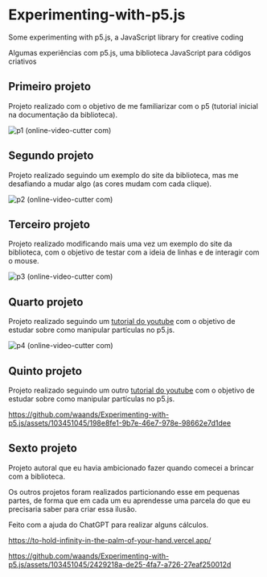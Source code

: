 # Experimenting-with-p5.js
Some experimenting with p5.js, a JavaScript library for creative coding

Algumas experiências com p5.js, uma biblioteca JavaScript para códigos criativos

## Primeiro projeto
Projeto realizado com o objetivo de me familiarizar com o p5 (tutorial inicial na documentação da biblioteca).

![p1 (online-video-cutter com)](https://github.com/waands/Experimenting-with-p5.js/assets/103451045/8d001385-9adb-463c-be62-558fcffd3dec)

## Segundo projeto
Projeto realizado seguindo um exemplo do site da biblioteca, mas me desafiando a mudar algo (as cores mudam com cada clique).

![p2 (online-video-cutter com)](https://github.com/waands/Experimenting-with-p5.js/assets/103451045/8f105efb-6433-4b66-968e-f5717cff2c11)

## Terceiro projeto
Projeto realizado modificando mais uma vez um exemplo do site da biblioteca, com o objetivo de testar com a ideia de linhas e de interagir com o mouse.

![p3 (online-video-cutter com)](https://github.com/waands/Experimenting-with-p5.js/assets/103451045/e9f47be5-8fb0-4a83-b537-afc67c4b6d1b)

## Quarto projeto
Projeto realizado seguindo um [tutorial do youtube](https://youtu.be/sZBfLgfsvSk) com o objetivo de estudar sobre como manipular partículas no p5.js.

![p4 (online-video-cutter com)](https://github.com/waands/Experimenting-with-p5.js/assets/103451045/330484c3-ec0c-46f0-a4d1-c370e71540b5)

## Quinto projeto
Projeto realizado seguindo um outro [tutorial do youtube](https://youtu.be/p0I5bNVcYP8?list=PLlaA0JvEhcG-8PcVDba4YQVMynHVERauE) com o objetivo de estudar sobre como manipular partículas no p5.js.

https://github.com/waands/Experimenting-with-p5.js/assets/103451045/198e8fe1-9b7e-46e7-978e-98662e7d1dee

## Sexto projeto
Projeto autoral que eu havia ambicionado fazer quando comecei a brincar com a biblioteca. 

Os outros projetos foram realizados particionando esse em pequenas partes, de forma que em cada um eu aprendesse uma parcela do que eu precisaria saber para criar essa ilusão.

Feito com a ajuda do ChatGPT para realizar alguns cálculos.

https://to-hold-infinity-in-the-palm-of-your-hand.vercel.app/

https://github.com/waands/Experimenting-with-p5.js/assets/103451045/2429218a-de25-4fa7-a726-27eaf250012d



